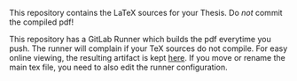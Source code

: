 This repository contains the LaTeX sources for your Thesis.
Do *not* commit the compiled pdf!

This repository has a GitLab Runner which builds the pdf everytime you push.
The runner will complain if your TeX sources do not compile.
For easy online viewing, the resulting artifact is kept [here](https://git.cs.uni-kl.de/dbis/msc-thesis-pranaya-tomar/-/jobs/artifacts/main/file/Thesis.pdf?job=writing).
If you move or rename the main tex file, you need to also edit the runner configuration.
